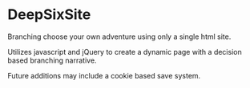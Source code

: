 # DeepSixSite
Branching choose your own adventure using only a single html site.

Utilizes javascript and jQuery to create a dynamic page with a decision based branching narrative.

Future additions may include a cookie based save system.
